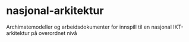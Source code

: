 # nasjonal-arkitektur
Archimatemodeller og arbeidsdokumenter for innspill til en nasjonal IKT-arkitektur på overordnet nivå
